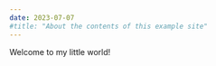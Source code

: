```yaml
---
date: 2023-07-07
#title: "About the contents of this example site"
---
```


Welcome to my little world!
